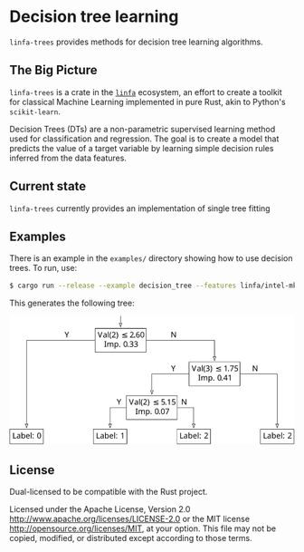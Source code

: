 # Decision tree learning

`linfa-trees` provides methods for decision tree learning algorithms.

## The Big Picture

`linfa-trees` is a crate in the [`linfa`](https://crates.io/crates/linfa) ecosystem, an effort to create a toolkit for classical Machine Learning implemented in pure Rust, akin to Python's `scikit-learn`.

Decision Trees (DTs) are a non-parametric supervised learning method used for classification and regression. The goal is to create a model that predicts the value of a target variable by learning simple decision rules inferred from the data features.

## Current state

`linfa-trees` currently provides an implementation of single tree fitting

## Examples

There is an example in the `examples/` directory showing how to use decision trees. To run, use:

```bash
$ cargo run --release --example decision_tree --features linfa/intel-mkl-system 
```

This generates the following tree: 

<p align="center">
   <img src="./iris-decisiontree.svg">
</p>

## License
Dual-licensed to be compatible with the Rust project.

Licensed under the Apache License, Version 2.0 <http://www.apache.org/licenses/LICENSE-2.0> or the MIT license <http://opensource.org/licenses/MIT>, at your option. This file may not be copied, modified, or distributed except according to those terms.
